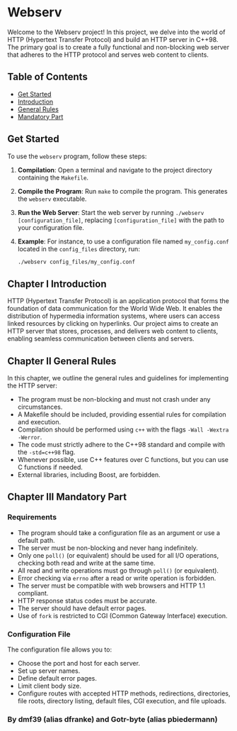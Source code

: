 # Webserv

Welcome to the Webserv project! In this project, we delve into the world of HTTP (Hypertext Transfer Protocol) and build an HTTP server in C++98. The primary goal is to create a fully functional and non-blocking web server that adheres to the HTTP protocol and serves web content to clients.

## Table of Contents
- [Get Started](#get-started)
- [Introduction](#chapter-i-introduction)
- [General Rules](#chapter-ii-general-rules)
- [Mandatory Part](#chapter-iii-mandatory-part)

## Get Started

To use the `webserv` program, follow these steps:

1. **Compilation**: Open a terminal and navigate to the project directory containing the `Makefile`.

2. **Compile the Program**: Run `make` to compile the program. This generates the `webserv` executable.

3. **Run the Web Server**: Start the web server by running `./webserv [configuration_file]`, replacing `[configuration_file]` with the path to your configuration file.

4. **Example**: For instance, to use a configuration file named `my_config.conf` located in the `config_files` directory, run:
   ```sh
   ./webserv config_files/my_config.conf

## Chapter I Introduction

HTTP (Hypertext Transfer Protocol) is an application protocol that forms the foundation of data communication for the World Wide Web. It enables the distribution of hypermedia information systems, where users can access linked resources by clicking on hyperlinks. Our project aims to create an HTTP server that stores, processes, and delivers web content to clients, enabling seamless communication between clients and servers.

## Chapter II General Rules

In this chapter, we outline the general rules and guidelines for implementing the HTTP server:

- The program must be non-blocking and must not crash under any circumstances.
- A Makefile should be included, providing essential rules for compilation and execution.
- Compilation should be performed using `c++` with the flags `-Wall -Wextra -Werror`.
- The code must strictly adhere to the C++98 standard and compile with the `-std=c++98` flag.
- Whenever possible, use C++ features over C functions, but you can use C functions if needed.
- External libraries, including Boost, are forbidden.

## Chapter III Mandatory Part

### Requirements

- The program should take a configuration file as an argument or use a default path.
- The server must be non-blocking and never hang indefinitely.
- Only one `poll()` (or equivalent) should be used for all I/O operations, checking both read and write at the same time.
- All read and write operations must go through `poll()` (or equivalent).
- Error checking via `errno` after a read or write operation is forbidden.
- The server must be compatible with web browsers and HTTP 1.1 compliant.
- HTTP response status codes must be accurate.
- The server should have default error pages.
- Use of `fork` is restricted to CGI (Common Gateway Interface) execution.

### Configuration File

The configuration file allows you to:
- Choose the port and host for each server.
- Set up server names.
- Define default error pages.
- Limit client body size.
- Configure routes with accepted HTTP methods, redirections, directories, file roots, directory listing, default files, CGI execution, and file uploads.

### By dmf39 (alias dfranke) and Gotr-byte (alias pbiedermann)